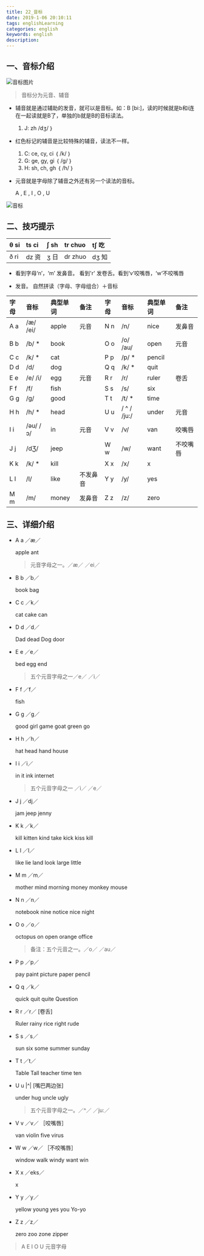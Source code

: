 ```yaml
---
title: 22_音标
date: 2019-1-06 20:10:11
tags: englishLearning
categories: english
keywords: english
description:
---
```




## 一、音标介绍

![音标图片](https://gaoqisen.github.io/GraphBed/201812/20181201103756.png) 

> 音标分为元音、辅音

- 辅音就是通过辅助的发音，就可以是音标。如：B [bi:]，读的时候就是b和i连在一起读就是B了，单独的b就是B的音标读法。 

  1. J:  zh /dʒ/ ｝

- 红色标记的辅音是比较特殊的辅音，读法不一样。

  1. C: ce, cy, ci   ｛ /k/ ｝
  2. G: ge, gy, gi   ｛ /g/ ｝
  3. H: sh, ch, gh    ｛ /h/ ｝

- 元音就是字母除了辅音之外还有另一个读法的音标。

  A , E , I , O , U 


![音标](https://gaoqisen.github.io/GraphBed/201812/20181202213648.png)

## 二、技巧提示

| θ si | ts  ci | ʃ sh | tr chuo | tʃ  吃 |
| :--- | :----- | :--- | :------ | :----- |
| ð ri | dz 资  | ʒ 日 | dr zhuo | dʒ 知  |

- 看到字母‘n’，‘m’ 发鼻音。 看到'r' 发卷舌。看到‘v’咬嘴唇，‘w‘不咬嘴唇

- 发音。 自然拼读（字母、字母组合）＋音标


| 字母 | 音标     | 典型单词 | 备注     | 字母 | 音标        | 典型单词 | 备注     |
| :--- | :------- | :------- | :------- | :--- | :---------- | :------- | :------- |
| A a  | /æ/ /ei/ | apple    | 元音     | N n  | /n/         | nice     | 发鼻音   |
| B b  | /b/ *    | book     |          | O o  | /o/ /au/    | open     | 元音     |
| C c  | /k/ *    | cat      |          | P p  | /p/ *       | pencil   |          |
| D d  | /d/      | dog      |          | Q q  | /k/ *       | quit     |          |
| E e  | /e/ /i/  | egg      | 元音     | R r  | /r/         | ruler    | 卷舌     |
| F f  | /f/      | fish     |          | S s  | /s/         | six      |          |
| G g  | /g/      | good     |          | T t  | /t/ *       | time     |          |
| H h  | /h/ *    | head     |          | U u  | / ^ / /ju:/ | under    | 元音     |
| I i  | /əu/ /ɔ/ | in       | 元音     | V v  | /v/         | van      | 咬嘴唇   |
| J j  | /dƷ/     | jeep     |          | W w  | /w/         | want     | 不咬嘴唇 |
| K k  | /k/ *    | kill     |          | X x  | /x/         | x        |          |
| L l  | /l/      | like     | 不发鼻音 | Y y  | /y/         | yes      |          |
| M m  | /m/      | money    | 发鼻音   | Z z  | /z/         | zero     |          |

## 三、详细介绍

- A a ／æ／  

  apple ant 

  > 元音字母之一。／æ／ ／ei／

- B b ／b／ 

  book bag

- C c ／k／

  cat cake can

- D d ／d／ 

  Dad  dead Dog door 

- E e ／e／

  bed egg end 

  > 五个元音字母之一／e／ ／i／

- F f ／f／

  fish

- G g ／g／

  good girl game goat green go

- H h ／h／

  hat head hand house

- I i ／i／

  in it ink  internet

  > 五个元音字母之一 ／i／ ／e／ 

- J j ／dj／

  jam jeep jenny

- K k ／k／

  kill kitten kind take kick kiss kill

- L l ／l／

  like lie land look large little

- M m ／m／

  mother mind morning money monkey mouse 

- N n ／n／

  notebook nine notice nice night

- O o ／o／

  octopus on open orange office 

  > 备注：五个元音之一。／o／ ／au／

- P p ／p／

  pay paint picture paper pencil

- Q q ／k／

  quick quit quite Question

- R r ／r／  [卷舌]

  Ruler rainy rice right rude 

- S s ／s／

  sun six some summer sunday

- T t ／t／

  Table Tall teacher time ten

- U u |^|  [嘴巴两边张]

  under hug uncle ugly

  > 五个元音字母之一。／^／ ／ju:／

- V v ／v／   ［咬嘴唇］

  van violin five virus   

- W w ／w／  ［不咬嘴唇］

  window walk windy want win

- X x ／eks／

  x

- Y y ／y／

  yellow young yes you Yo-yo

- Z z ／z／

  zero zoo zone zipper


>  A E I O U 元音字母

